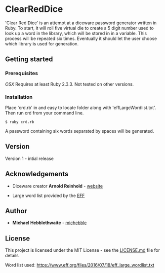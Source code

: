 # ClearRedDice

'Clear Red Dice' is an attempt at a diceware password generator written in Ruby.
To start, it will roll five virtual die to create a 5 digit number used to look up a word in the library, which will be stored in in a variable. This process will be repeated six times. Eventually it should let the user choose which library is used for generation.


## Getting started
### Prerequisites
*OSX*
Requires at least Ruby 2.3.3. Not tested on other versions.

### Installation
Place 'crd.rb' in and easy to locate folder along with 'effLargeWordlist.txt'. Then run crd from your command line. 

```
$ ruby crd.rb
```

A password containing six words separated by spaces will be generated.

## Version
Version 1 - intial release

## Acknowledgements 
* Diceware creator **Arnold Reinhold** - [website](http://world.std.com/%7Ereinhold/diceware.html)

* Large word list provided by the [EFF](https://www.eff.org/files/2016/07/18/eff_large_wordlist.txt)


## Author
* **Michael Hebblethwaite** - [michebble](https://github.com/michebble/)


## License
This project is licensed under the MIT License - see the [LICENSE.md](LICENSE.md) file for details


Word list used:
https://www.eff.org/files/2016/07/18/eff_large_wordlist.txt
